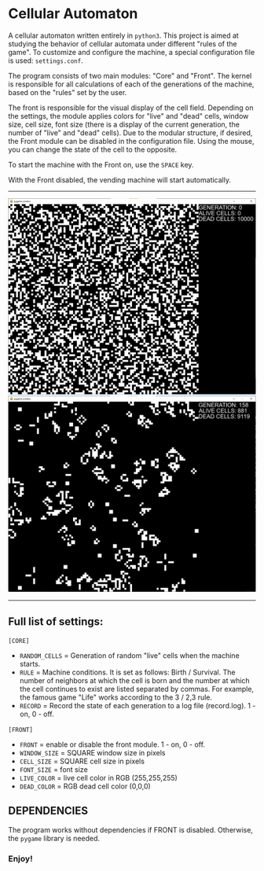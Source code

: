# Cellular Automaton
A cellular automaton written entirely in `python3`. This project is aimed at studying the behavior of cellular automata under different "rules of the game". To customize and configure the machine, a special configuration file is used: `settings.conf`.

The program consists of two main modules: "Core" and "Front". The kernel is responsible for all calculations of each of the generations of the machine, based on the "rules" set by the user.

The front is responsible for the visual display of the cell field. Depending on the settings, the module applies colors for "live" and "dead" cells, window size, cell size, font size (there is a display of the current generation, the number of "live" and "dead" cells). Due to the modular structure, if desired, the Front module can be disabled in the configuration file. Using the mouse, you can change the state of the cell to the opposite.

To start the machine with the Front on, use the `SPACE` key.

With the Front disabled, the vending machine will start automatically.

---
![Start Window](assets/images/start_window.png)
![In The Process](assets/images/in_process.png)

---

## Full list of settings:


`[CORE]`
- `RANDOM_CELLS` = Generation of random "live" cells when the machine starts.
- `RULE` = Machine conditions. It is set as follows: Birth / Survival. The number of neighbors at which the cell is born and the number at which the cell continues to exist are listed separated by commas. For example, the famous game "Life" works according to the 3 / 2,3 rule.
- `RECORD` = Record the state of each generation to a log file (record.log). 1 - on, 0 - off.

`[FRONT]`
- `FRONT` = enable or disable the front module. 1 - on, 0 - off.
- `WINDOW_SIZE` = SQUARE window size in pixels
- `CELL_SIZE` = SQUARE cell size in pixels
- `FONT_SIZE` = font size
- `LIVE_COLOR` = live cell color in RGB (255,255,255)
- `DEAD_COLOR` = RGB dead cell color (0,0,0)

## DEPENDENCIES
The program works without dependencies if FRONT is disabled. Otherwise, the `pygame` library is needed.
 
### Enjoy!